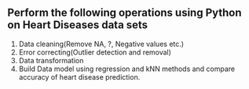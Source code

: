 ## Perform the following operations using Python on Heart Diseases data sets

1. Data cleaning(Remove NA, ?, Negative values etc.)
2. Error correcting(Outlier detection and removal)
3. Data transformation
4. Build Data model using regression and kNN methods and compare accuracy of heart disease prediction.
